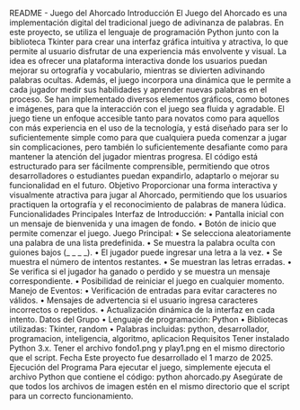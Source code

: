 README - Juego del Ahorcado
Introducción 
El Juego del Ahorcado es una implementación digital del tradicional juego de adivinanza de palabras. En este proyecto, se utiliza el lenguaje de programación Python junto con la biblioteca Tkinter para crear una interfaz gráfica intuitiva y atractiva, lo que permite al usuario disfrutar de una experiencia más envolvente y visual.
La idea es ofrecer una plataforma interactiva donde los usuarios puedan mejorar su ortografía y vocabulario, mientras se divierten adivinando palabras ocultas. Además, el juego incorpora una dinámica que le permite a cada jugador medir sus habilidades y aprender nuevas palabras en el proceso. Se han implementado diversos elementos gráficos, como botones e imágenes, para que la interacción con el juego sea fluida y agradable.
El juego tiene un enfoque accesible tanto para novatos como para aquellos con más experiencia en el uso de la tecnología, y está diseñado para ser lo suficientemente simple como para que cualquiera pueda comenzar a jugar sin complicaciones, pero también lo suficientemente desafiante como para mantener la atención del jugador mientras progresa.
El código está estructurado para ser fácilmente comprensible, permitiendo que otros desarrolladores o estudiantes puedan expandirlo, adaptarlo o mejorar su funcionalidad en el futuro.
Objetivo 
Proporcionar una forma interactiva y visualmente atractiva para jugar al Ahorcado, permitiendo que los usuarios practiquen la ortografía y el reconocimiento de palabras de manera lúdica.
Funcionalidades Principales
Interfaz de Introducción:
•	Pantalla inicial con un mensaje de bienvenida y una imagen de fondo.
•	Botón de inicio que permite comenzar el juego.
Juego Principal:
•	Se selecciona aleatoriamente una palabra de una lista predefinida.
•	Se muestra la palabra oculta con guiones bajos (_ _ _ _).
•	El jugador puede ingresar una letra a la vez.
•	Se muestra el número de intentos restantes.
•	Se muestran las letras erradas.
•	Se verifica si el jugador ha ganado o perdido y se muestra un mensaje correspondiente.
•	Posibilidad de reiniciar el juego en cualquier momento.
Manejo de Eventos:
•	Verificación de entradas para evitar caracteres no válidos.
•	Mensajes de advertencia si el usuario ingresa caracteres incorrectos o repetidos.
•	Actualización dinámica de la interfaz en cada intento.
Datos del Grupo
•	Lenguaje de programación: Python
•	Bibliotecas utilizadas: Tkinter, random
•	Palabras incluidas: python, desarrollador, programacion, inteligencia, algoritmo, aplicacion
Requisitos
Tener instalado Python 3.x.
Tener el archivo fondo1.png y play1.png en el mismo directorio que el script.
Fecha
Este proyecto fue desarrollado el 1 marzo de 2025.
Ejecución del Programa
Para ejecutar el juego, simplemente ejecuta el archivo Python que contiene el código:
python ahorcado.py
Asegúrate de que todos los archivos de imagen estén en el mismo directorio que el script para un correcto funcionamiento.
